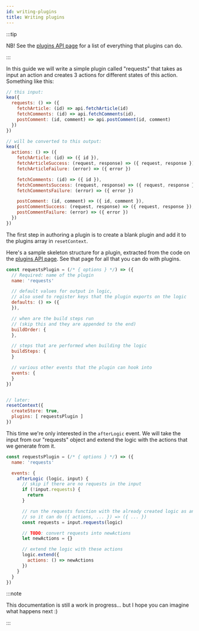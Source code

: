 ```yaml
---
id: writing-plugins
title: Writing plugins
---
```


:::tip

NB! See the [plugins API page](https://kea.js.org/api/plugins) for a list of everything that plugins can do.

:::

In this guide we will write a simple plugin called "requests" that takes as input an action and creates 3 actions for different states of this action. Something like this:

```javascript
// this input:
kea({
  requests: () => ({
    fetchArticle: (id) => api.fetchArticle(id)
    fetchComments: (id) => api.fetchComments(id),
    postComment: (id, comment) => api.postComment(id, comment)
  })
})

// will be converted to this output:
kea({
  actions: () => ({
    fetchArticle: (id) => ({ id }),
    fetchArticleSuccess: (request, response) => ({ request, response }),
    fetchArticleFailure: (error) => ({ error })

    fetchComments: (id) => ({ id }),
    fetchCommentsSuccess: (request, response) => ({ request, response }),
    fetchCommentsFailure: (error) => ({ error })

    postComment: (id, comment) => ({ id, comment }),
    postCommentSuccess: (request, response) => ({ request, response }),
    postCommentFailure: (error) => ({ error })
  })
})
```

The first step in authoring a plugin is to create a blank plugin and add it to the plugins array in `resetContext`.

Here's a sample skeleton structure for a plugin, extracted from the code on the [plugins API page](https://kea.js.org/api/plugins). See that page for all that you can do with plugins.

```javascript
const requestsPlugin = (/* { options } */) => ({
  // Required: name of the plugin
  name: 'requests'

  // default values for output in logic,
  // also used to register keys that the plugin exports on the logic
  defaults: () => ({
  }),

  // when are the build steps run
  // (skip this and they are appended to the end)
  buildOrder: {
  },

  // steps that are performed when building the logic
  buildSteps: {
  }

  // various other events that the plugin can hook into
  events: {
  }
})


// later:
resetContext({
  createStore: true,
  plugins: [ requestsPlugin ]
})
```

This time we're only interested in the `afterLogic` event. We will take the input from our "requests" object and extend the logic with the actions that we generate from it.

```javascript
const requestsPlugin = (/* { options } */) => ({
  name: 'requests'

  events: {
    afterLogic (logic, input) {
      // skip if there are no requests in the input
      if (!input.requests) {
        return
      }

      // run the requests function with the already created logic as an input,
      // so it can do ({ actions, ... }) => ({ ... })
      const requests = input.requests(logic)

      // TODO: convert requests into newActions
      let newActions = {}

      // extend the logic with these actions
      logic.extend({
        actions: () => newActions
      })
    }
  }
})
```

:::note

This documentation is still a work in progress... but I hope you can imagine what happens next :)

:::
